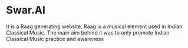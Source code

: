 # Swar.AI
It is a Raag generating website, Raag is a musical element used in Indian Classical Music. The main aim behind it was to only promote Indian Classical Music practice and awareness
